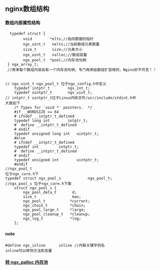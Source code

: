 

## nginx数组结构

#### 数组内部属性结构

      typedef struct {
            void        *elts;//指向数据的指针
            ngx_uint_t   nelts;//当前数组元素数量
            size_t       size;//元素大小
            ngx_uint_t   nalloc;//数组容量
            ngx_pool_t  *pool;//内存池句柄
     } ngx_array_t;
     //原来每个数组内部会有一个内存池句柄，专门用来给数组扩容用的，Nginx妙不可言！！
     
    
    // ngx_uint_t ngx_pool_t 位于ngx_config.h中定义
        typedef intptr_t        ngx_int_t;
        typedef uintptr_t       ngx_uint_t;
    // intptr_t uintptr_t位于Linux内核文件/usr/include/stdint.h中
    大致如下
        /* Types for `void *' pointers.  */
        #if __WORDSIZE == 64
        # ifndef __intptr_t_defined
        typedef long int		intptr_t;
        #  define __intptr_t_defined
        # endif
        typedef unsigned long int	uintptr_t;
        #else
        # ifndef __intptr_t_defined
        typedef int			intptr_t;
        #  define __intptr_t_defined
        # endif
        typedef unsigned int		uintptr_t;
        #endif
    //ngx_pool_t
    位于ngx_core.h下
    typedef struct ngx_pool_s            ngx_pool_t;
    //ngx_pool_s 位于ngx_core.h下面
        struct ngx_pool_s {
            ngx_pool_data_t       d;
            size_t                max;
            ngx_pool_t           *current;
            ngx_chain_t          *chain;
            ngx_pool_large_t     *large;
            ngx_pool_cleanup_t   *cleanup;
            ngx_log_t            *log;
        };

#### note

    #define ngx_inline      inline //内联关键字别名
    inline可以修饰方法和变量
    
#### 
#### [转 ngx_palloc 内存池](./ngx_palloc.md)